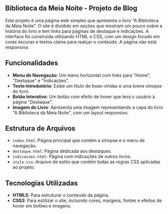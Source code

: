 ## Biblioteca da Meia Noite - Projeto de Blog ##

Este projeto é uma página web simples que apresenta o livro "A Biblioteca da Meia Noite". O site é dividido em seções que mostram um pouco sobre a história do livro e tem links para páginas de destaque e indicações. A interface foi construída utilizando HTML e CSS, com um design focado em cores escuras e textos claros para realçar o conteúdo. A página não está responsiva.

## Funcionalidades

- **Menu de Navegação**: Um menu horizontal com links para "Home", "Destaque" e "Indicações".
- **Texto Introdutório**: Exibe um título de boas-vindas e uma breve sinopse do livro.
- **Botão Interativo**: Um botão com efeito de hover que leva o usuário à página "Destaque".
- **Imagem do Livro**: Apresenta uma imagem representando a capa do livro "A Biblioteca da Meia Noite", com um layout responsivo.
  
## Estrutura de Arquivos

- `index.html`: Página principal que contém a sinopse e o menu de navegação.
- `destaque.html`: Página dedicada aos destaques.
- `indicacoes.html`: Página com indicações de outros livros.
- `style.css`: Arquivo de estilo que contém todas as regras CSS aplicadas ao projeto.

## Tecnologias Utilizadas

- **HTML5**: Para estruturar o conteúdo da página.
- **CSS3**: Para estilizar o site, incluindo cores, margens, fontes e efeitos de hover em botões e imagens.

